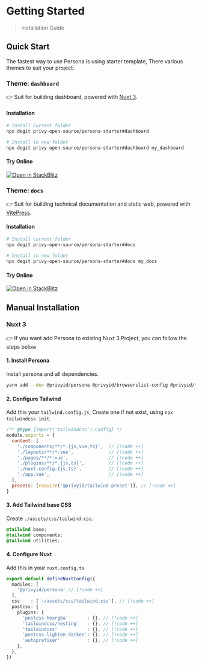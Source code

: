 # Getting Started

> Installation Guide

## Quick Start

The fastest way to use Persona is using starter template, There various themes to suit your project:

### Theme: `dashboard`

<div data-tour="theme-dashboard">

👉 Suit for building dashboard, powered with <a href="https://v3.nuxtjs.org/" target="__blank" rel="noreferrer">Nuxt 3</a>.

#### Installation

```bash
# Install current folder
npx degit privy-open-source/persona-starter#dashboard

# Install in new folder
npx degit privy-open-source/persona-starter#dashboard my_dashboard
```

#### Try Online

[![Open in StackBlitz](https://developer.stackblitz.com/img/open_in_stackblitz.svg)](https://stackblitz.com/github/privy-open-source/persona-starter/tree/dashboard)

</div>

### Theme: `docs`

<div data-tour="theme-docs" open>

👉 Suit for building technical documentation and static web, powered with <a href="https://vitepress.vuejs.org/" target="_blank" rel="noreferrer">VitePress</a>.

#### Installation

```bash
# Install current folder
npx degit privy-open-source/persona-starter#docs

# Install in new folder
npx degit privy-open-source/persona-starter#docs my_docs
```

#### Try Online

[![Open in StackBlitz](https://developer.stackblitz.com/img/open_in_stackblitz.svg)](https://stackblitz.com/github/privy-open-source/persona-starter/tree/docs)

</div>

## Manual Installation

### Nuxt 3

👉 If you want add Persona to existing Nuxt 3 Project, you can follow the steps below

#### 1. Install Persona

Install persona and all dependencies.

```sh
yarn add --dev @privyid/persona @privyid/browserslist-config @privyid/tailwind-preset tailwindcss autoprefixer postcss  postcss-hexrgba postcss-lighten-darken
```

#### 2. Configure Tailwind

Add this your `tailwind.config.js`, Create one if not exist, using `npx tailwindcss init`.

```js
/** @type {import('tailwindcss').Config} */
module.exports = {
  content: [
    './components/**/*.{js,vue,ts}',  // [!code ++]
    './layouts/**/*.vue',             // [!code ++]
    './pages/**/*.vue',               // [!code ++]
    './plugins/**/*.{js,ts}',         // [!code ++]
    './nuxt.config.{js,ts}',          // [!code ++]
    './app.vue',                      // [!code ++]
  ],
  presets: [require('@privyid/tailwind-preset')], // [!code ++]
}
```

#### 3. Add Tailwind base CSS

Create `./assets/css/tailwind.css`.

```css
@tailwind base;
@tailwind components;
@tailwind utilities;
```

#### 4. Configure Nuxt

Add this in your `nuxt.config.ts`

```ts
export default defineNuxtConfig({
  modules: [
    '@privyid/persona' // [!code ++]
  ],
  css    : ['~/assets/css/tailwind.css'], // [!code ++]
  postcss: {
    plugins: {
      'postcss-hexrgba'       : {}, // [!code ++]
      'tailwindcss/nesting'   : {}, // [!code ++]
      'tailwindcss'           : {}, // [!code ++]
      'postcss-lighten-darken': {}, // [!code ++]
      'autoprefixer'          : {}, // [!code ++]
    },
  },
})
```
